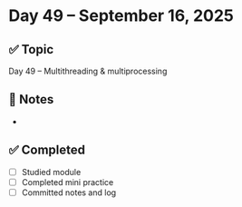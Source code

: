 # Day 49 – September 16, 2025

## ✅ Topic
Day 49 – Multithreading & multiprocessing

## 📝 Notes
- 

## ✅ Completed
- [ ] Studied module
- [ ] Completed mini practice
- [ ] Committed notes and log
